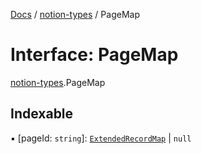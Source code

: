 [Docs](../README.md) / [notion-types](../modules/notion_types.md) / PageMap

# Interface: PageMap

[notion-types](../modules/notion_types.md).PageMap

## Indexable

▪ [pageId: `string`]: [`ExtendedRecordMap`](notion_types.ExtendedRecordMap.md) \| ``null``
